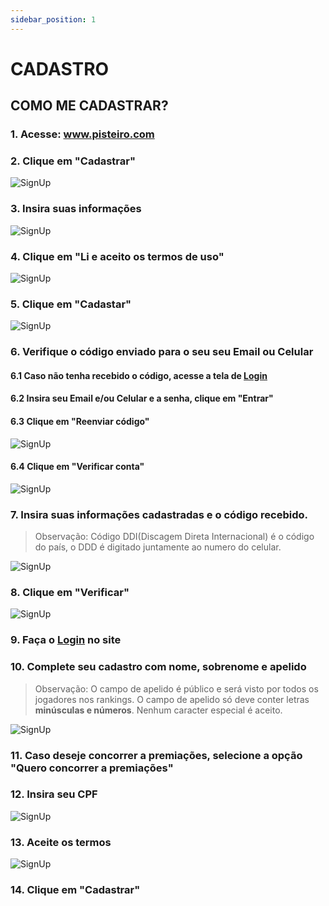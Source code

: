 ```yaml
---
sidebar_position: 1
---
```


# CADASTRO


## COMO ME CADASTRAR?

### 1. Acesse: www.pisteiro.com

### 2. Clique em "Cadastrar"

![SignUp](/img/Plataforma/cadastrar.png)

### 3. Insira suas informações

![SignUp](/img/Plataforma/cadastrese.png)

### 4. Clique em "Li e aceito os termos de uso"

![SignUp](/img/Plataforma/termo.png)

### 5. Clique em "Cadastar"

![SignUp](/img/Plataforma/cadastrarcerto.png)

### 6. Verifique o código enviado para o seu seu Email ou Celular

#### 6.1 Caso não tenha recebido o código, acesse a tela de [Login](login.md)

#### 6.2 Insira seu Email e/ou Celular e a senha, clique em "Entrar"

#### 6.3 Clique em "Reenviar código"

![SignUp](/img/Plataforma/reenviar.png)

#### 6.4 Clique em "Verificar conta"

![SignUp](/img/Plataforma/verificarcode.png)

### 7. Insira suas informações cadastradas e o código recebido.

> Observação: Código DDI(Discagem Direta Internacional) é o código do país, o DDD é digitado juntamente ao numero do celular.

![SignUp](/img/Plataforma/emailcelular.png)

### 8. Clique em "Verificar"

![SignUp](/img/Plataforma/verificarcodigocadastro.png)

### 9. Faça o [Login](login.md) no site

### 10. Complete seu cadastro com nome, sobrenome e apelido 
> Observação: O campo de apelido é público e será visto por todos os jogadores nos rankings. O campo de apelido só deve conter letras **minúsculas e números**. Nenhum caracter especial é aceito.

![SignUp](/img/Plataforma/PA1.png)

### 11. Caso deseje concorrer a premiações, selecione a opção "Quero concorrer a premiações"

### 12. Insira seu CPF

![SignUp](/img/Plataforma/PA2.png)

### 13. Aceite os termos

![SignUp](/img/Plataforma/PA3.png)

### 14. Clique em "Cadastrar"

